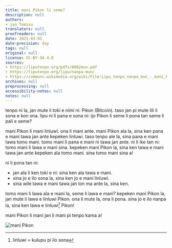 ```yaml
---
title: mani Pikon li seme?
description: null
authors:
- jan Tomisu
translators: null
proofreaders: null
date: 2021-03-01
date-precision: day
tags: null
original: null
license: CC-BY-SA 4.0
sources:
- https://liputenpo.org/pdfs/0002mun.pdf
- https://liputenpo.org/lipu/nanpa-mun/
- https://commons.wikimedia.org/wiki/File:Lipu_tenpo_nanpa_mun_-_mani_Pikon.png
archives: null
preprocessing: null
accessibility-notes: null
notes: null
---
```


tenpo ni la, jan mute li toki e nimi ni: Pikon (Bitcoin). taso jan pi mute lili li sona e kon ona. lipu ni li pana e sona ni: ijo Pikon li seme li pona tan seme li pali e seme?

mani Pikon li mani linluwi. ona li mani ante. mani Pikon ala la, sina ken pana e mani tawa jan ante kepeken linluwi. taso tenpo ale la, sina pana e mani tawa tomo mani. tomo mani li pana e mani ni tawa jan ante. ni li ike tan ni: tomo mani li lawa e mani sina. kepeken mani Pikon la, sina ken tawa e mani tawa jan ante kepeken ala tomo mani. sina tomo mani sina a!

ni li pona tan ni:

- jan ala li ken toki e ni: sina ken ala tawa e mani.
- sina jo e ilo sona la, sina ken jo e mani linluwi.
- sina wile tawa e mani tawa jan lon ma ante la, sina ken.

tomo mani li lawa ala e mani la, seme li lawa e mani? kepeken mani Pikon la, jan mute li lawa e linluwi Pikon. ona li mute la, ona li pona. sina jo e ilo nanpa la, sina ken lawa e linluwi[^1] Pikon!

mani Pikon li mani jan li mani pi tenpo kama a!

![mani Pikon](https://upload.wikimedia.org/wikipedia/commons/6/61/Lipu_tenpo_nanpa_mun_-_mani_Pikon.png)

[^1]: linluwi = kulupu pi ilo sona